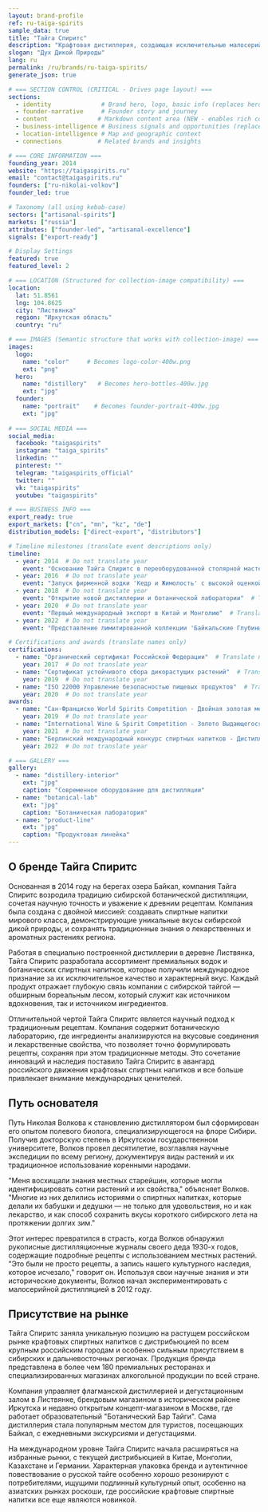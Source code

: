 ```yaml
---
layout: brand-profile
ref: ru-taiga-spirits
sample_data: true
title: "Тайга Спиритс"
description: "Крафтовая дистиллерия, создающая исключительные малосерийные водки и ботанические спиртные напитки с использованием древних сибирских рецептов и дикорастущих ингредиентов."
slogan: "Дух Дикой Природы"
lang: ru
permalink: /ru/brands/ru-taiga-spirits/
generate_json: true

# === SECTION CONTROL (CRITICAL - Drives page layout) ===
sections:
  - identity              # Brand hero, logo, basic info (replaces hero)
  - founder-narrative     # Founder story and journey
  - content              # Markdown content area (NEW - enables rich content)
  - business-intelligence # Business signals and opportunities (replaces growth-signals)
  - location-intelligence # Map and geographic context
  - connections          # Related brands and insights

# === CORE INFORMATION ===
founding_year: 2014
website: "https://taigaspirits.ru"
email: "contact@taigaspirits.ru"
founders: ["ru-nikolai-volkov"]
founder_led: true

# Taxonomy (all using kebab-case)
sectors: ["artisanal-spirits"]
markets: ["russia"]
attributes: ["founder-led", "artisanal-excellence"]
signals: ["export-ready"]

# Display Settings
featured: true
featured_level: 2

# === LOCATION (Structured for collection-image compatibility) ===
location:
  lat: 51.8561
  lng: 104.8625
  city: "Листвянка"
  region: "Иркутская область"
  country: "ru"

# === IMAGES (Semantic structure that works with collection-image) ===
images:
  logo:
    name: "color"     # Becomes logo-color-400w.png
    ext: "png"
  hero:
    name: "distillery"   # Becomes hero-bottles-400w.jpg
    ext: "jpg"
  founder:
    name: "portrait"    # Becomes founder-portrait-400w.jpg
    ext: "jpg"
    
# === SOCIAL MEDIA ===
social_media:
  facebook: "taigaspirits"
  instagram: "taiga_spirits"
  linkedin: ""
  pinterest: ""
  telegram: "taigaspirits_official"
  twitter: ""
  vk: "taigaspirits"
  youtube: "taigaspirits"

# === BUSINESS INFO ===
export_ready: true
export_markets: ["cn", "mn", "kz", "de"]
distribution_models: ["direct-export", "distributors"]

# Timeline milestones (translate event descriptions only)
timeline:
  - year: 2014  # Do not translate year
    event: "Основание Тайга Спиритс в переоборудованной столярной мастерской у озера Байкал"  # Translate event description
  - year: 2016  # Do not translate year
    event: "Запуск фирменной водки 'Кедр и Жимолость' с высокой оценкой критиков"  # Translate event description
  - year: 2018  # Do not translate year
    event: "Открытие новой дистиллерии и ботанической лаборатории"  # Translate event description
  - year: 2020  # Do not translate year
    event: "Первый международный экспорт в Китай и Монголию"  # Translate event description
  - year: 2022  # Do not translate year
    event: "Представление лимитированной коллекции 'Байкальские Глубины' с редкими эндемичными травами"  # Translate event description

# Certifications and awards (translate names only)
certifications:
  - name: "Органический сертификат Российской Федерации"  # Translate name
    year: 2017  # Do not translate year
  - name: "Сертификат устойчивого сбора дикорастущих растений"  # Translate name
    year: 2019  # Do not translate year
  - name: "ISO 22000 Управление безопасностью пищевых продуктов"  # Translate name
    year: 2020  # Do not translate year
awards:
  - name: "Сан-Франциско World Spirits Competition - Двойная золотая медаль"  # Translate name
    year: 2019  # Do not translate year
  - name: "International Wine & Spirit Competition - Золото Выдающегося Качества"  # Translate name
    year: 2021  # Do not translate year
  - name: "Берлинский международный конкурс спиртных напитков - Дистиллерия года в России"  # Translate name
    year: 2022  # Do not translate year

# === GALLERY ===
gallery:
  - name: "distillery-interior"
    ext: "jpg"
    caption: "Современное оборудование для дистилляции"
  - name: "botanical-lab"
    ext: "jpg"
    caption: "Ботаническая лаборатория"
  - name: "product-line"
    ext: "jpg"
    caption: "Продуктовая линейка"
---
```


## О бренде Тайга Спиритс

Основанная в 2014 году на берегах озера Байкал, компания Тайга Спиритс возродила традицию сибирской ботанической дистилляции, сочетая научную точность и уважение к древним рецептам. Компания была создана с двойной миссией: создавать спиртные напитки мирового класса, демонстрирующие уникальные вкусы сибирской дикой природы, и сохранять традиционные знания о лекарственных и ароматных растениях региона.

Работая в специально построенной дистиллерии в деревне Листвянка, Тайга Спиритс разработала ассортимент премиальных водок и ботанических спиртных напитков, которые получили международное признание за их исключительное качество и характерный вкус. Каждый продукт отражает глубокую связь компании с сибирской тайгой — обширным бореальным лесом, который служит как источником вдохновения, так и источником ингредиентов.

Отличительной чертой Тайга Спиритс является научный подход к традиционным рецептам. Компания содержит ботаническую лабораторию, где ингредиенты анализируются на вкусовые соединения и лекарственные свойства, что позволяет точно формулировать рецепты, сохраняя при этом традиционные методы. Это сочетание инноваций и наследия поставило Тайга Спиритс в авангард российского движения крафтовых спиртных напитков и все больше привлекает внимание международных ценителей.

## Путь основателя

Путь Николая Волкова к становлению дистиллятором был сформирован его опытом полевого биолога, специализирующегося на флоре Сибири. Получив докторскую степень в Иркутском государственном университете, Волков провел десятилетие, возглавляя научные экспедиции по всему региону, документируя виды растений и их традиционное использование коренными народами.

"Меня восхищали знания местных старейшин, которые могли идентифицировать сотни растений и их свойства," объясняет Волков. "Многие из них делились историями о спиртных напитках, которые делали их бабушки и дедушки — не только для удовольствия, но и как лекарство, и как способ сохранить вкусы короткого сибирского лета на протяжении долгих зим."

Этот интерес превратился в страсть, когда Волков обнаружил рукописные дистилляционные журналы своего деда 1930-х годов, содержащие подробные рецепты с использованием местных растений. "Это были не просто рецепты, а запись нашего культурного наследия, которое исчезало," говорит он. Используя свои научные знания и эти исторические документы, Волков начал экспериментировать с малосерийной дистилляцией в 2012 году.

## Присутствие на рынке

Тайга Спиритс заняла уникальную позицию на растущем российском рынке крафтовых спиртных напитков с дистрибьюцией по всем крупным российским городам и особенно сильным присутствием в сибирских и дальневосточных регионах. Продукция бренда представлена в более чем 180 премиальных ресторанах и специализированных магазинах алкогольной продукции по всей стране.

Компания управляет флагманской дистиллерией и дегустационным залом в Листвянке, брендовым магазином в историческом районе Иркутска и недавно открытым концепт-магазином в Москве, где работает образовательный "Ботанический Бар Тайги". Сама дистиллерия стала популярным местом для туристов, посещающих Байкал, с ежедневными экскурсиями и дегустациями.

На международном уровне Тайга Спиритс начала расширяться на избранные рынки, с текущей дистрибьюцией в Китае, Монголии, Казахстане и Германии. Характерная упаковка бренда и аутентичное повествование о русской тайге особенно хорошо резонируют с потребителями, ищущими подлинный культурный опыт, особенно на азиатских рынках роскоши, где российские крафтовые спиртные напитки все еще являются новинкой.
